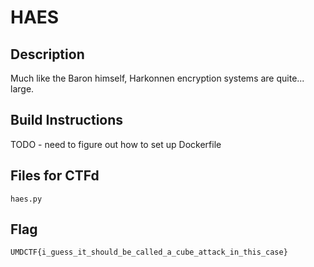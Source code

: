 # HAES


## Description
Much like the Baron himself, Harkonnen encryption systems are quite... large.

## Build Instructions
TODO - need to figure out how to set up Dockerfile

## Files for CTFd
`haes.py`

## Flag
`UMDCTF{i_guess_it_should_be_called_a_cube_attack_in_this_case}`
